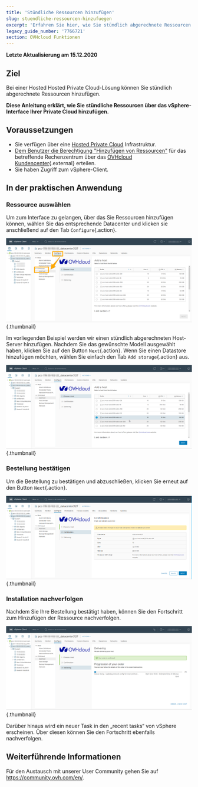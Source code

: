 ```yaml
---
title: 'Stündliche Ressourcen hinzufügen'
slug: stuendliche-ressourcen-hinzufuegen
excerpt: 'Erfahren Sie hier, wie Sie stündlich abgerechnete Ressourcen hinzufügen'
legacy_guide_number: '7766721'
section: OVHcloud Funktionen
---
```


**Letzte Aktualisierung am 15.12.2020**

## Ziel

Bei einer Hosted Hosted Private Cloud-Lösung können Sie stündlich abgerechnete Ressourcen hinzufügen.

**Diese Anleitung erklärt, wie Sie stündliche Ressourcen über das vSphere-Interface Ihrer Private Cloud hinzufügen.**

## Voraussetzungen

- Sie verfügen über eine [Hosted Private Cloud](https://www.ovhcloud.com/de/enterprise/products/hosted-private-cloud/) Infrastruktur.
- [Dem Benutzer die Berechtigung "Hinzufügen von Ressourcen"](../die-rechte-eines-nutzers-aendern/) für das betreffende Rechenzentrum über das [OVHcloud Kundencenter](https://www.ovh.com/auth/?action=gotomanager&from=https://www.ovh.de/&ovhSubsidiary=de){.external} erteilen.
- Sie haben Zugriff zum vSphere-Client.


## In der praktischen Anwendung

### Ressource auswählen

Um zum Interface zu gelangen, über das Sie Ressourcen hinzufügen können, wählen Sie das entsprechende Datacenter und klicken sie anschließend auf den Tab `Configure`{.action}.

![Host hinzufügen](images/addhost_01.png){.thumbnail}

Im vorliegenden Beispiel werden wir einen stündlich abgerechneten Host-Server hinzufügen. Nachdem Sie das gewünschte Modell ausgewählt haben, klicken Sie auf den Button `Next`{.action}. Wenn Sie einen Datastore hinzufügen möchten, wählen Sie einfach den Tab `Add storage`{.action} aus.

![Host hinzufügen](images/addhost_03.png){.thumbnail}


### Bestellung bestätigen

Um die Bestellung zu bestätigen und abzuschließen, klicken Sie erneut auf den Button `Next`{.action}.

![bestellung](images/addhost_04.png){.thumbnail}

### Installation nachverfolgen

Nachdem Sie Ihre Bestellung bestätigt haben, können Sie den Fortschritt zum Hinzufügen der Ressource nachverfolgen.

![installation](images/addhost_06.png){.thumbnail}

Darüber hinaus wird ein neuer Task in den „recent tasks“ von vSphere erscheinen. Über diesen können Sie den Fortschritt ebenfalls nachverfolgen.


## Weiterführende Informationen

Für den Austausch mit unserer User Community gehen Sie auf <https://community.ovh.com/en/>.
